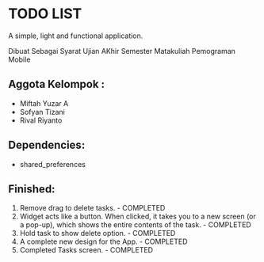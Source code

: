 # TODO LIST
A simple, light and functional application.

Dibuat Sebagai Syarat Ujian AKhir Semester Matakuliah Pemograman Mobile

## Aggota Kelompok :
- Miftah Yuzar A
- Sofyan Tizani
- Rival Riyanto

## Dependencies:
- shared_preferences

## Finished:
1. Remove drag to delete tasks. - COMPLETED
2. Widget acts like a button. When clicked, it takes you to a new screen (or a pop-up), which shows the entire contents of the task. - COMPLETED
3. Hold task to show delete option. - COMPLETED
4. A complete new design for the App. - COMPLETED
5. Completed Tasks screen. - COMPLETED
